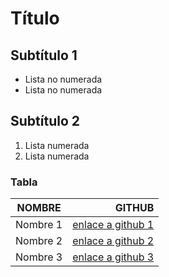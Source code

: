 # Título

## Subtítulo 1

- Lista no numerada
- Lista no numerada

## Subtítulo 2

1. Lista numerada
1. Lista numerada

### Tabla

|  NOMBRE  |           GITHUB               |
|----------|-------------------------------:|
| Nombre 1 | [enlace a github 1](https://) |
| Nombre 2 | [enlace a github 2](https://) |
| Nombre 3 | [enlace a github 3](https://) |


